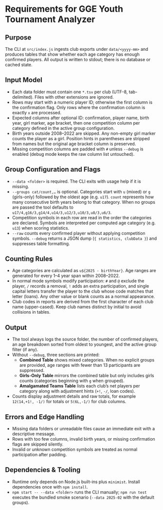 # Requirements for GGE Youth Tournament Analyzer

## Purpose
The CLI at `src/index.js` ingests club exports under `data/<yyyy-mm>` and produces tables that show whether each age category has enough confirmed players. All output is written to stdout; there is no database or cached state.

## Input Model
- Each data folder must contain one `*.tsv` per club (UTF-8, tab-delimited). Files with other extensions are ignored.
- Rows may start with a numeric player ID; otherwise the first column is the confirmation flag. Only rows where the confirmation column is exactly `x` are processed.
- Expected columns after optional ID: confirmation, player name, birth year, girl marker, age bracket, then one competition column per category defined in the active group configuration.
- Birth years outside 2008–2022 are skipped. Any non-empty girl marker counts the player as a girl. Position hints in parentheses are stripped from names but the original age bracket column is preserved.
- Missing competition columns are padded with `#` unless `--debug` is enabled (debug mode keeps the raw column list untouched).

## Group Configuration and Flags
- `--data <folder>` is required. The CLI exits with usage help if it is missing.
- `--groups cat/count,…` is optional. Categories start with `u` (mixed) or `g` (girls-only) followed by the oldest age (e.g. `u17`). `count` represents how many consecutive birth years belong to that category. When no groups are passed the tool defaults to `u17/4,g16/3,g14/4,u14/3,u12/3,u10/3,u8/3,u6/3`.
- Competition symbols in each row are read in the order the categories are declared. Symbols are interpreted per computed age category (e.g. `u13`) when scoring statistics.
- `--raw` counts every confirmed player without applying competition symbols. `--debug` returns a JSON dump (`{ statistics, clubData }`) and suppresses table formatting.

## Counting Rules
- Age categories are calculated as `u${2025 - birthYear}`. Age ranges are generated for every 1–4 year span within 2008–2022.
- In normal mode symbols modify participation: `#` and `@` exclude the player, `/` records a removal, `!` adds an extra participation, and single capital letters transfer the player to the club whose code matches that letter (loans). Any other value or blank counts as a normal appearance.
- Club codes in reports are derived from the first character of each club name (upper-cased). Keep club names distinct by initial to avoid collisions in tables.

## Output
- The tool always logs the source folder, the number of confirmed players, an age breakdown sorted from oldest to youngest, and the active group filter (if any).
- Without `--debug`, three sections are printed:
  - **Combined Table** shows mixed categories. When no explicit groups are provided, age ranges with fewer than 13 participants are suppressed.
  - **Girls-Only Table** mirrors the combined table but only includes girls counts (categories beginning with `g` when grouped).
  - **Amalgamated Teams Table** lists each club’s net players per category along with adjustment hints (`+!`, `-/`, loan codes).
- Counts display adjustment details and raw totals, for example `12(14,+1!, -1/)` for totals or `5(6L,-1/)` for club columns.

## Errors and Edge Handling
- Missing data folders or unreadable files cause an immediate exit with a descriptive message.
- Rows with too few columns, invalid birth years, or missing confirmation flags are skipped silently.
- Invalid or unknown competition symbols are treated as normal participation after padding.

## Dependencies & Tooling
- Runtime only depends on Node.js built-ins plus `minimist`. Install dependencies once with `npm install`.
- `npm start -- --data <folder>` runs the CLI manually; `npm run test` executes the bundled smoke scenario (`--data 2025-02` with the default groups).
